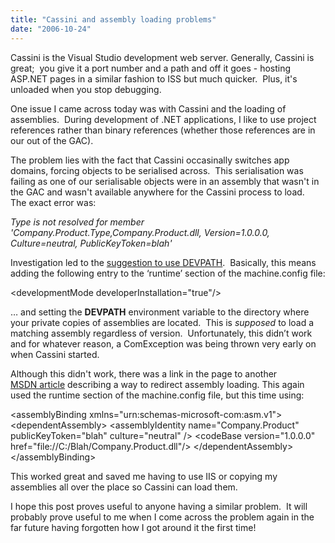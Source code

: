 ```yaml
---
title: "Cassini and assembly loading problems"
date: "2006-10-24"
---
```


Cassini is the Visual Studio development web server. Generally, Cassini is great;  you give it a port number and a path and off it goes - hosting ASP.NET pages in a similar fashion to ISS but much quicker.  Plus, it's unloaded when you stop debugging.

One issue I came across today was with Cassini and the loading of assemblies.  During development of .NET applications, I like to use project references rather than binary references (whether those references are in our out of the GAC).

The problem lies with the fact that Cassini occasinally switches app domains, forcing objects to be serialised across.  This serialisation was failing as one of our serialisable objects were in an assembly that wasn't in the GAC and wasn't available anywhere for the Cassini process to load.  The exact error was:

_Type is not resolved for member 'Company.Product.Type,Company.Product.dll, Version=1.0.0.0, Culture=neutral, PublicKeyToken=blah'_

Investigation led to the [suggestion to use DEVPATH](http://blogs.msdn.com/junfeng/archive/2005/12/13/503059.aspx).  Basically, this means adding the following entry to the ‘runtime’ section of the machine.config file:

<developmentMode developerInstallation\="true"/>

… and setting the **DEVPATH** environment variable to the directory where your private copies of assemblies are located.  This is _supposed_ to load a matching assembly regardless of version.  Unfortunately, this didn’t work and for whatever reason, a ComException was being thrown very early on when Cassini started.

Although this didn't work, there was a link in the page to another [MSDN article](http://msdn2.microsoft.com/en-US/library/efs781xb.aspx) describing a way to redirect assembly loading. This again used the runtime section of the machine.config file, but this time using:

 <assemblyBinding xmlns\="urn:schemas-microsoft-com:asm.v1"\> <dependentAssembly\> <assemblyIdentity name\="Company.Product" publicKeyToken\="blah" culture\="neutral" /> <codeBase version\="1.0.0.0" href\="file://C:/Blah/Company.Product.dll"/> </dependentAssembly\> </assemblyBinding\>

This worked great and saved me having to use IIS or copying my assemblies all over the place so Cassini can load them.

I hope this post proves useful to anyone having a similar problem.  It will probably prove useful to me when I come across the problem again in the far future having forgotten how I got around it the first time!
